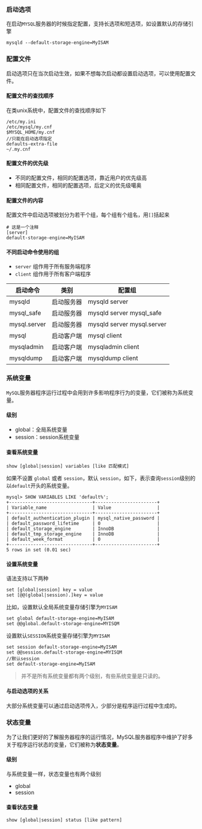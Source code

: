 ### 启动选项
在启动`MYSQL`服务器的时候指定配置，支持长选项和短选项，如设置默认的存储引擎

```
mysqld --default-storage-engine=MyISAM
```

### 配置文件
启动选项只在当次启动生效，如果不想每次启动都设置启动选项，可以使用配置文件。

#### 配置文件的查找顺序
在类unix系统中，配置文件的查找顺序如下
```
/etc/my.ini
/etc/mysql/my.cnf
$MYSQL_HOME/my.cnf
//只能在启动选项指定
defaults-extra-file
~/.my.cnf
```

#### 配置文件的优先级

- 不同的配置文件，相同的配置选项，靠近用户的优先级高
- 相同配置文件，相同的配置选项，后定义的优先级噶奥

#### 配置文件的内容
配置文件中启动选项被划分为若干个组，每个组有个组名，用`[]`括起来
```
# 这是一个注释
[server]
default-storage-engine=MyISAM
```
#### 不同启动命令使用的组

- `server` 组作用于所有服务端程序
- `client` 组作用于所有客户端程序

|  启动命令   | 类别 | 配置组 |
|  ----  | ----  | ---- |
| mysqld  | 启动服务器 | mysqld server   |
| mysql_safe  | 启动服务器 | mysqld server mysql_safe  |
| mysql.server | 启动服务器 | mysqld server mysql.server  |
| mysql  | 启动客户端 | mysql client |
| mysqladmin  | 启动客户端 | mysqladmin client |
| mysqldump  | 启动客户端 | mysqldump client |

### 系统变量
`MySQL`服务器程序运行过程中会用到许多影响程序行为的变量，它们被称为系统变量。

#### 级别

- global：全局系统变量
- session：session系统变量

#### 查看系统变量
```
show [global|session] variables [like 匹配模式]
```
如果不设置 `global` 或者 `session`，默认 `session`，如下，表示查询`session`级别的以`default`开头的系统变量。
```
mysql> SHOW VARIABLES LIKE 'default%';
+-------------------------------+-----------------------+
| Variable_name                 | Value                 |
+-------------------------------+-----------------------+
| default_authentication_plugin | mysql_native_password |
| default_password_lifetime     | 0                     |
| default_storage_engine        | InnoDB                |
| default_tmp_storage_engine    | InnoDB                |
| default_week_format           | 0                     |
+-------------------------------+-----------------------+
5 rows in set (0.01 sec)
```
#### 设置系统变量
语法支持以下两种
```
set [global|session] key = value
set [@@(global|session).]key = value
```
比如，设置默认全局系统变量存储引擎为`MYISAM`
```
set global default-storage-engine=MyISAM  
set @@global.default-storage-engine=MYISQM
```
设置默认`SESSION`系统变量存储引擎为`MYISAM`
```
set session default-storage-engine=MyISAM  
set @@session.default-storage-engine=MYISQM
//默认session
set default-storage-engine=MyISAM  
```

> 并不是所有系统变量都有两个级别，有些系统变量是只读的。


#### 与启动选项的关系
大部分系统变量可以通过启动选项传入，少部分是程序运行过程中生成的。


### 状态变量
为了让我们更好的了解服务器程序的运行情况，MySQL服务器程序中维护了好多关于程序运行状态的变量，它们被称为**状态变量**。

#### 级别
与系统变量一样，状态变量也有两个级别

- global
- session

#### 查看状态变量
```
show [global|session] status [like pattern]
```
